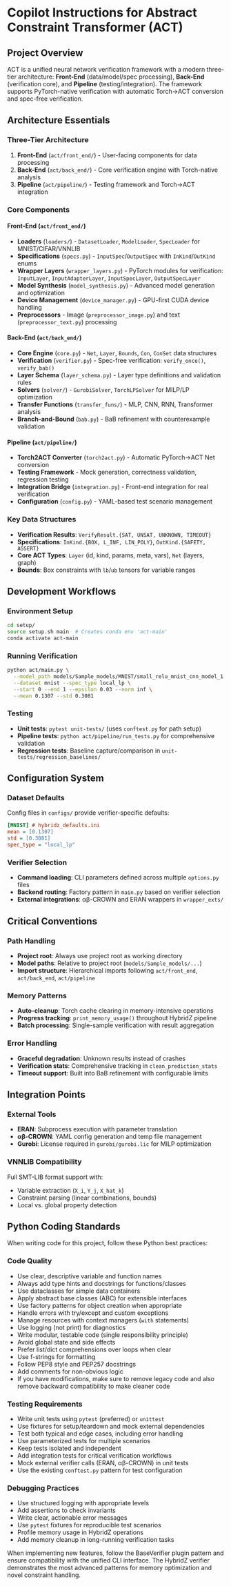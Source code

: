 # Copilot Instructions for Abstract Constraint Transformer (ACT)

## Project Overview
ACT is a unified neural network verification framework with a modern three-tier architecture: **Front-End** (data/model/spec processing), **Back-End** (verification core), and **Pipeline** (testing/integration). The framework supports PyTorch-native verification with automatic Torch→ACT conversion and spec-free verification.

## Architecture Essentials

### Three-Tier Architecture
1. **Front-End** (`act/front_end/`) - User-facing components for data processing
2. **Back-End** (`act/back_end/`) - Core verification engine with Torch-native analysis
3. **Pipeline** (`act/pipeline/`) - Testing framework and Torch→ACT integration

### Core Components

#### Front-End (`act/front_end/`)
- **Loaders** (`loaders/`) - `DatasetLoader`, `ModelLoader`, `SpecLoader` for MNIST/CIFAR/VNNLIB
- **Specifications** (`specs.py`) - `InputSpec`/`OutputSpec` with `InKind`/`OutKind` enums
- **Wrapper Layers** (`wrapper_layers.py`) - PyTorch modules for verification: `InputLayer`, `InputAdapterLayer`, `InputSpecLayer`, `OutputSpecLayer`
- **Model Synthesis** (`model_synthesis.py`) - Advanced model generation and optimization
- **Device Management** (`device_manager.py`) - GPU-first CUDA device handling
- **Preprocessors** - Image (`preprocessor_image.py`) and text (`preprocessor_text.py`) processing

#### Back-End (`act/back_end/`)
- **Core Engine** (`core.py`) - `Net`, `Layer`, `Bounds`, `Con`, `ConSet` data structures
- **Verification** (`verifier.py`) - Spec-free verification: `verify_once()`, `verify_bab()`
- **Layer Schema** (`layer_schema.py`) - Layer type definitions and validation rules
- **Solvers** (`solver/`) - `GurobiSolver`, `TorchLPSolver` for MILP/LP optimization
- **Transfer Functions** (`transfer_funs/`) - MLP, CNN, RNN, Transformer analysis
- **Branch-and-Bound** (`bab.py`) - BaB refinement with counterexample validation

#### Pipeline (`act/pipeline/`)
- **Torch2ACT Converter** (`torch2act.py`) - Automatic PyTorch→ACT Net conversion
- **Testing Framework** - Mock generation, correctness validation, regression testing
- **Integration Bridge** (`integration.py`) - Front-end integration for real verification
- **Configuration** (`config.py`) - YAML-based test scenario management

### Key Data Structures
- **Verification Results**: `VerifyResult.{SAT, UNSAT, UNKNOWN, TIMEOUT}`
- **Specifications**: `InKind.{BOX, L_INF, LIN_POLY}`, `OutKind.{SAFETY, ASSERT}`
- **Core ACT Types**: `Layer` (id, kind, params, meta, vars), `Net` (layers, graph)
- **Bounds**: Box constraints with `lb`/`ub` tensors for variable ranges

## Development Workflows

### Environment Setup
```bash
cd setup/
source setup.sh main  # Creates conda env 'act-main'
conda activate act-main
```

### Running Verification
```bash
python act/main.py \
  --model_path models/Sample_models/MNIST/small_relu_mnist_cnn_model_1.onnx \
  --dataset mnist --spec_type local_lp \
  --start 0 --end 1 --epsilon 0.03 --norm inf \
  --mean 0.1307 --std 0.3081
```

### Testing
- **Unit tests**: `pytest unit-tests/` (uses `conftest.py` for path setup)
- **Pipeline tests**: `python act/pipeline/run_tests.py` for comprehensive validation
- **Regression tests**: Baseline capture/comparison in `unit-tests/regression_baselines/`

## Configuration System

### Dataset Defaults
Config files in `configs/` provide verifier-specific defaults:
```ini
[MNIST] # hybridz_defaults.ini
mean = [0.1307]
std = [0.3081]
spec_type = "local_lp"
```

### Verifier Selection
- **Command loading**: CLI parameters defined across multiple `options.py` files
- **Backend routing**: Factory pattern in `main.py` based on verifier selection
- **External integrations**: αβ-CROWN and ERAN wrappers in `wrapper_exts/`

## Critical Conventions

### Path Handling
- **Project root**: Always use project root as working directory
- **Model paths**: Relative to project root (`models/Sample_models/...`)
- **Import structure**: Hierarchical imports following `act/front_end`, `act/back_end`, `act/pipeline`

### Memory Patterns
- **Auto-cleanup**: Torch cache clearing in memory-intensive operations
- **Progress tracking**: `print_memory_usage()` throughout HybridZ pipeline
- **Batch processing**: Single-sample verification with result aggregation

### Error Handling
- **Graceful degradation**: Unknown results instead of crashes
- **Verification stats**: Comprehensive tracking in `clean_prediction_stats`
- **Timeout support**: Built into BaB refinement with configurable limits

## Integration Points

### External Tools
- **ERAN**: Subprocess execution with parameter translation
- **αβ-CROWN**: YAML config generation and temp file management  
- **Gurobi**: License required in `gurobi/gurobi.lic` for MILP optimization

### VNNLIB Compatibility
Full SMT-LIB format support with:
- Variable extraction (`X_i`, `Y_j`, `X_hat_k`)
- Constraint parsing (linear combinations, bounds)
- Local vs. global property detection

## Python Coding Standards

When writing code for this project, follow these Python best practices:

### Code Quality
- Use clear, descriptive variable and function names
- Always add type hints and docstrings for functions/classes
- Use dataclasses for simple data containers
- Apply abstract base classes (ABC) for extensible interfaces
- Use factory patterns for object creation when appropriate
- Handle errors with try/except and custom exceptions
- Manage resources with context managers (`with` statements)
- Use logging (not print) for diagnostics
- Write modular, testable code (single responsibility principle)
- Avoid global state and side effects
- Prefer list/dict comprehensions over loops when clear
- Use f-strings for formatting
- Follow PEP8 style and PEP257 docstrings
- Add comments for non-obvious logic
- If you have modifications, make sure to remove legacy code and also remove backward compatibility to make cleaner code

### Testing Requirements
- Write unit tests using `pytest` (preferred) or `unittest`
- Use fixtures for setup/teardown and mock external dependencies
- Test both typical and edge cases, including error handling
- Use parameterized tests for multiple scenarios
- Keep tests isolated and independent
- Add integration tests for critical verification workflows
- Mock external verifier calls (ERAN, αβ-CROWN) in unit tests
- Use the existing `conftest.py` pattern for test configuration

### Debugging Practices
- Use structured logging with appropriate levels
- Add assertions to check invariants
- Write clear, actionable error messages
- Use `pytest` fixtures for reproducible test scenarios
- Profile memory usage in HybridZ operations
- Add memory cleanup in long-running verification tasks

When implementing new features, follow the BaseVerifier plugin pattern and ensure compatibility with the unified CLI interface. The HybridZ verifier demonstrates the most advanced patterns for memory optimization and novel constraint handling.